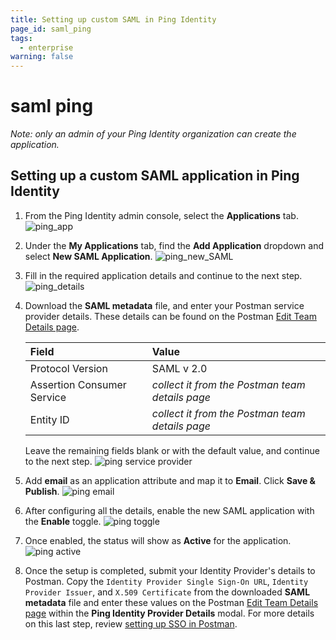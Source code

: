 ```yaml
---
title: Setting up custom SAML in Ping Identity
page_id: saml_ping
tags:
  - enterprise
warning: false
---
```


# saml ping

_Note: only an admin of your Ping Identity organization can create the application._

## Setting up a custom SAML application in Ping Identity

1. From the Ping Identity admin console, select the **Applications** tab. ![ping\_app](https://s3.amazonaws.com/postman-static-getpostman-com/postman-docs/ping_app)
2. Under the **My Applications** tab, find the **Add Application** dropdown and select **New SAML Application**. ![ping\_new\_SAML](https://s3.amazonaws.com/postman-static-getpostman-com/postman-docs/ping_new_SAML)
3. Fill in the required application details and continue to the next step. ![ping\_details](https://s3.amazonaws.com/postman-static-getpostman-com/postman-docs/ping_details)
4. Download the **SAML metadata** file, and enter your Postman service provider details. These details can be found on the Postman [Edit Team Details page](https://go.postman.co/settings/team/general).

   | **Field** | **Value** |
   | :--- | :--- |
   | Protocol Version | SAML v 2.0 |
   | Assertion Consumer Service | _collect it from the Postman team details page_ |
   | Entity ID | _collect it from the Postman team details page_ |

   Leave the remaining fields blank or with the default value, and continue to the next step. ![ping service provider](https://s3.amazonaws.com/postman-static-getpostman-com/postman-docs/ping_service_provider)

5. Add **email** as an application attribute and map it to **Email**. Click **Save & Publish**. ![ping email](https://s3.amazonaws.com/postman-static-getpostman-com/postman-docs/ping_email)
6. After configuring all the details, enable the new SAML application with the **Enable** toggle. ![ping toggle](https://s3.amazonaws.com/postman-static-getpostman-com/postman-docs/ping_toggle)
7. Once enabled, the status will show as **Active** for the application. ![ping active](https://s3.amazonaws.com/postman-static-getpostman-com/postman-docs/ping_active)
8. Once the setup is completed, submit your Identity Provider's details to Postman. Copy the `Identity Provider Single Sign-On URL`, `Identity Provider Issuer`, and `X.509 Certificate` from the downloaded **SAML metadata** file and enter these values on the Postman [Edit Team Details page](https://go.postman.co/settings/team/general) within the **Ping Identity Provider Details** modal. For more details on this last step, review [setting up SSO in Postman](enterprise/sso/admin_sso.md).

